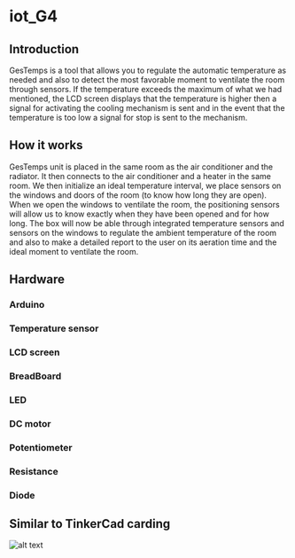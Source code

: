 # iot_G4

## Introduction

GesTemps is a tool that allows you to regulate the automatic temperature as needed and also to detect the most favorable moment to ventilate the room through sensors.
If the temperature exceeds the maximum of what we had mentioned, the LCD screen displays that the temperature is higher then a signal for activating the cooling mechanism is sent and in the event that the temperature is too low a signal for stop is sent to the mechanism.

## How it works

GesTemps unit is placed in the same room as the air conditioner and the radiator. It then connects to the air conditioner and a heater in the same room. We then initialize an ideal temperature interval, we place sensors on the windows and doors of the room (to know how long they are open). When we open the windows to ventilate the room, the positioning sensors will allow us to know exactly when they have been opened and for how long. The box will now be able through integrated temperature sensors and sensors on the windows to regulate the ambient temperature of the room and also to make a detailed report to the user on its aeration time and the ideal moment to ventilate the room.

## Hardware

### Arduino

### Temperature sensor

### LCD screen

### BreadBoard

### LED

### DC motor

### Potentiometer

### Resistance

### Diode


## Similar to TinkerCad carding

![alt text](https://ibb.co/X7MskWN)
